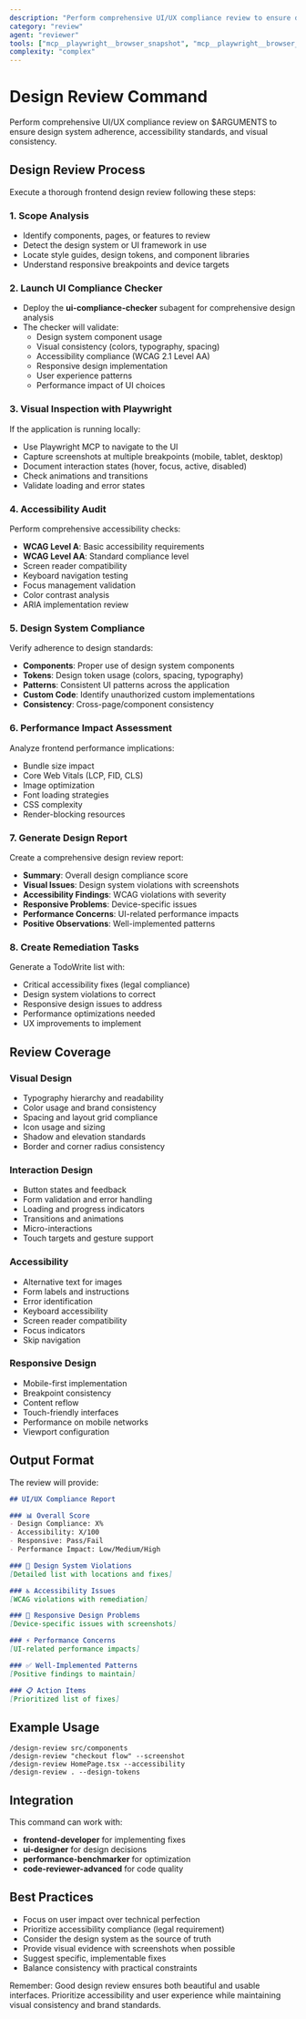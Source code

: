 ```yaml
---
description: "Perform comprehensive UI/UX compliance review to ensure design system adherence and accessibility"
category: "review"
agent: "reviewer"
tools: ["mcp__playwright__browser_snapshot", "mcp__playwright__browser_navigate", "Read", "Grep"]
complexity: "complex"
---
```


# Design Review Command

Perform comprehensive UI/UX compliance review on $ARGUMENTS to ensure design system adherence, accessibility standards, and visual consistency.

## Design Review Process

Execute a thorough frontend design review following these steps:

### 1. Scope Analysis
- Identify components, pages, or features to review
- Detect the design system or UI framework in use
- Locate style guides, design tokens, and component libraries
- Understand responsive breakpoints and device targets

### 2. Launch UI Compliance Checker
- Deploy the **ui-compliance-checker** subagent for comprehensive design analysis
- The checker will validate:
  - Design system component usage
  - Visual consistency (colors, typography, spacing)
  - Accessibility compliance (WCAG 2.1 Level AA)
  - Responsive design implementation
  - User experience patterns
  - Performance impact of UI choices

### 3. Visual Inspection with Playwright
If the application is running locally:
- Use Playwright MCP to navigate to the UI
- Capture screenshots at multiple breakpoints (mobile, tablet, desktop)
- Document interaction states (hover, focus, active, disabled)
- Check animations and transitions
- Validate loading and error states

### 4. Accessibility Audit
Perform comprehensive accessibility checks:
- **WCAG Level A**: Basic accessibility requirements
- **WCAG Level AA**: Standard compliance level
- Screen reader compatibility
- Keyboard navigation testing
- Focus management validation
- Color contrast analysis
- ARIA implementation review

### 5. Design System Compliance
Verify adherence to design standards:
- **Components**: Proper use of design system components
- **Tokens**: Design token usage (colors, spacing, typography)
- **Patterns**: Consistent UI patterns across the application
- **Custom Code**: Identify unauthorized custom implementations
- **Consistency**: Cross-page/component consistency

### 6. Performance Impact Assessment
Analyze frontend performance implications:
- Bundle size impact
- Core Web Vitals (LCP, FID, CLS)
- Image optimization
- Font loading strategies
- CSS complexity
- Render-blocking resources

### 7. Generate Design Report
Create a comprehensive design review report:
- **Summary**: Overall design compliance score
- **Visual Issues**: Design system violations with screenshots
- **Accessibility Findings**: WCAG violations with severity
- **Responsive Problems**: Device-specific issues
- **Performance Concerns**: UI-related performance impacts
- **Positive Observations**: Well-implemented patterns

### 8. Create Remediation Tasks
Generate a TodoWrite list with:
- Critical accessibility fixes (legal compliance)
- Design system violations to correct
- Responsive design issues to address
- Performance optimizations needed
- UX improvements to implement

## Review Coverage

### Visual Design
- Typography hierarchy and readability
- Color usage and brand consistency
- Spacing and layout grid compliance
- Icon usage and sizing
- Shadow and elevation standards
- Border and corner radius consistency

### Interaction Design
- Button states and feedback
- Form validation and error handling
- Loading and progress indicators
- Transitions and animations
- Micro-interactions
- Touch targets and gesture support

### Accessibility
- Alternative text for images
- Form labels and instructions
- Error identification
- Keyboard accessibility
- Screen reader compatibility
- Focus indicators
- Skip navigation

### Responsive Design
- Mobile-first implementation
- Breakpoint consistency
- Content reflow
- Touch-friendly interfaces
- Performance on mobile networks
- Viewport configuration

## Output Format

The review will provide:

```markdown
## UI/UX Compliance Report

### 📊 Overall Score
- Design Compliance: X%
- Accessibility: X/100
- Responsive: Pass/Fail
- Performance Impact: Low/Medium/High

### 🎨 Design System Violations
[Detailed list with locations and fixes]

### ♿ Accessibility Issues
[WCAG violations with remediation]

### 📱 Responsive Design Problems
[Device-specific issues with screenshots]

### ⚡ Performance Concerns
[UI-related performance impacts]

### ✅ Well-Implemented Patterns
[Positive findings to maintain]

### 📋 Action Items
[Prioritized list of fixes]
```

## Example Usage

```
/design-review src/components
/design-review "checkout flow" --screenshot
/design-review HomePage.tsx --accessibility
/design-review . --design-tokens
```

## Integration

This command can work with:
- **frontend-developer** for implementing fixes
- **ui-designer** for design decisions
- **performance-benchmarker** for optimization
- **code-reviewer-advanced** for code quality

## Best Practices

- Focus on user impact over technical perfection
- Prioritize accessibility compliance (legal requirement)
- Consider the design system as the source of truth
- Provide visual evidence with screenshots when possible
- Suggest specific, implementable fixes
- Balance consistency with practical constraints

Remember: Good design review ensures both beautiful and usable interfaces. Prioritize accessibility and user experience while maintaining visual consistency and brand standards.
